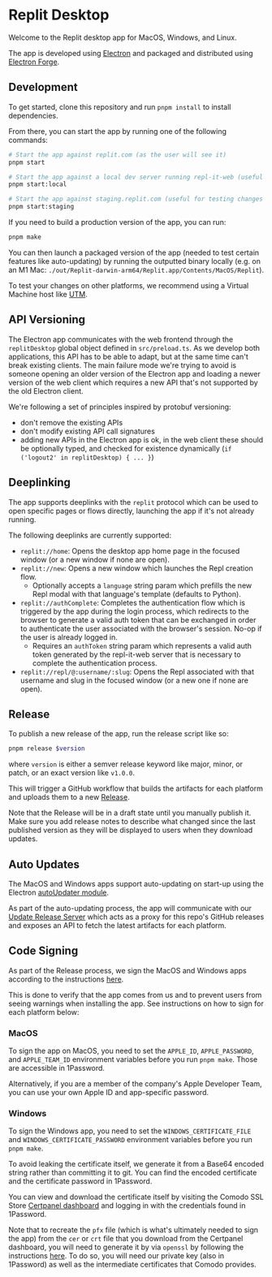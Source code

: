 # Replit Desktop

Welcome to the Replit desktop app for MacOS, Windows, and Linux.

The app is developed using [Electron](https://www.electronjs.org/) and packaged and distributed using [Electron Forge](https://www.electronforge.io/).

## Development

To get started, clone this repository and run `pnpm install` to install dependencies.

From there, you can start the app by running one of the following commands:

```bash
# Start the app against replit.com (as the user will see it)
pnpm start

# Start the app against a local dev server running repl-it-web (useful for testing local web changes that may affect the app)
pnpm start:local

# Start the app against staging.replit.com (useful for testing changes that may affect the app on staging)
pnpm start:staging
```

If you need to build a production version of the app, you can run:

```bash
pnpm make
```

You can then launch a packaged version of the app (needed to test certain features like auto-updating) by running the outputted binary locally (e.g. on an M1 Mac: `./out/Replit-darwin-arm64/Replit.app/Contents/MacOS/Replit`).

To test your changes on other platforms, we recommend using a Virtual Machine host like [UTM](https://mac.getutm.app).

## API Versioning

The Electron app communicates with the web frontend through the `replitDesktop` global object defined in `src/preload.ts`. As we develop both applications, this API has to be able to adapt, but at the same time can't break existing clients. The main failure mode we're trying to avoid is someone opening an older version of the Electron app and loading a newer version of the web client which requires a new API that's not supported by the old Electron client.

We're following a set of principles inspired by protobuf versioning:
- don't remove the existing APIs
- don't modify existing API call signatures
- adding new APIs in the Electron app is ok, in the web client these should be optionally typed, and checked for existence dynamically (`if ('logout2' in replitDesktop) { ... }`)

## Deeplinking

The app supports deeplinks with the `replit` protocol which can be used to open specific pages or flows directly, launching the app if it's not already running.

The following deeplinks are currently supported:
- `replit://home`: Opens the desktop app home page in the focused window (or a new window if none are open).
- `replit://new`: Opens a new window which launches the Repl creation flow.
  - Optionally accepts a `language` string param which prefills the new Repl modal with that language's template (defaults to Python).
- `replit://authComplete`: Completes the authentication flow which is triggered by the app during the login process, which redirects to the browser to generate a valid auth token that can be exchanged in order to authenticate the user associated with the browser's session. No-op if the user is already logged in.
  - Requires an `authToken` string param which represents a valid auth token generated by the repl-it-web server that is necessary to complete the authentication process.
- `replit://repl/@:username/:slug`: Opens the Repl associated with that username and slug in the focused window (or a new one if none are open).

## Release

To publish a new release of the app, run the release script like so:

```bash
pnpm release $version
```

where `version` is either a semver release keyword like major, minor, or patch, or an exact version like `v1.0.0`.

This will trigger a GitHub workflow that builds the artifacts for each platform and uploads them to a new [Release](https://github.com/replit/desktop/releases).

Note that the Release will be in a draft state until you manually publish it. Make sure you add release notes to describe what changed since the last published version as they will be displayed to users when they download updates.

## Auto Updates

The MacOS and Windows apps support auto-updating on start-up using the Electron [autoUpdater module](https://www.electronjs.org/docs/latest/api/auto-updater).

As part of the auto-updating process, the app will communicate with our [Update Release Server](https://github.com/replit/desktop-releases/) which acts as a proxy for this repo's GitHub releases and exposes an API to fetch the latest artifacts for each platform.

## Code Signing

As part of the Release process, we sign the MacOS and Windows apps according to the instructions [here](https://www.electronforge.io/guides/code-signing).

This is done to verify that the app comes from us and to prevent users from seeing warnings when installing the app. See instructions on how to sign for each platform below:

### MacOS

To sign the app on MacOS, you need to set the `APPLE_ID`, `APPLE_PASSWORD`, and `APPLE_TEAM_ID` environment variables before you run `pnpm make`. Those are accessible in 1Password.

Alternatively, if you are a member of the company's Apple Developer Team, you can use your own Apple ID and app-specific password.

### Windows

To sign the Windows app, you need to set the `WINDOWS_CERTIFICATE_FILE` and `WINDOWS_CERTIFICATE_PASSWORD` environment variables before you run `pnpm make`.

To avoid leaking the certificate itself, we generate it from a Base64 encoded string rather than committing it to git.
You can find the encoded certificate and the certificate password in 1Password.

You can view and download the certificate itself by visiting the Comodo SSL Store [Certpanel dashboard](https://certpanel.com/comodo/) and logging in with the credentials found in 1Password.

Note that to recreate the `pfx` file (which is what's ultimately needed to sign the app) from the `cer` or `crt` file that you download from the Certpanel dashboard, you will need to generate it by via `openssl` by following the instructions [here](https://help.comodosslstore.com/support/solutions/articles/22000265839-windows-converting-code-signing-to-pfx). To do so, you will need our private key (also in 1Password) as well as the intermediate certificates that Comodo provides.

